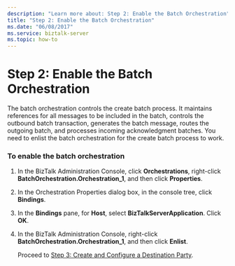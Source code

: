 ```yaml
---
description: "Learn more about: Step 2: Enable the Batch Orchestration"
title: "Step 2: Enable the Batch Orchestration"
ms.date: "06/08/2017"
ms.service: biztalk-server
ms.topic: how-to
---
```

# Step 2: Enable the Batch Orchestration
The batch orchestration controls the create batch process. It maintains references for all messages to be included in the batch, controls the outbound batch transaction, generates the batch message, routes the outgoing batch, and processes incoming acknowledgment batches. You need to enlist the batch orchestration for the create batch process to work.  
  
### To enable the batch orchestration  
  
1. In the BizTalk Administration Console, click **Orchestrations**, right-click **BatchOrchestration.Orchestration_1**, and then click **Properties**.  
  
2. In the Orchestration Properties dialog box, in the console tree, click **Bindings**.  
  
3. In the **Bindings** pane, for **Host**, select **BizTalkServerApplication**. Click **OK**.  
  
4. In the BizTalk Administration Console, right-click **BatchOrchestration.Orchestration_1**, and then click **Enlist**.  
  
   Proceed to [Step 3: Create and Configure a Destination Party](../../adapters-and-accelerators/accelerator-hl7/step-3-create-and-configure-a-destination-party.md).
